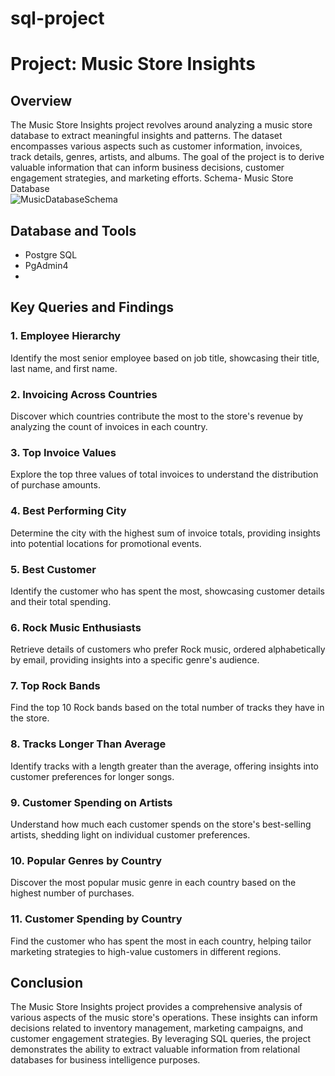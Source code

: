 # sql-project
# Project: Music Store Insights

## Overview

The Music Store Insights project revolves around analyzing a music store database to extract meaningful insights and patterns. The dataset encompasses various aspects such as customer information, invoices, track details, genres, artists, and albums. The goal of the project is to derive valuable information that can inform business decisions, customer engagement strategies, and marketing efforts.
Schema- Music Store Database  
![MusicDatabaseSchema](https://user-images.githubusercontent.com/112153548/213707717-bfc9f479-52d9-407b-99e1-e94db7ae10a3.png)


## Database and Tools
* Postgre SQL
* PgAdmin4
* 
## Key Queries and Findings

### 1. Employee Hierarchy

Identify the most senior employee based on job title, showcasing their title, last name, and first name.

### 2. Invoicing Across Countries

Discover which countries contribute the most to the store's revenue by analyzing the count of invoices in each country.

### 3. Top Invoice Values

Explore the top three values of total invoices to understand the distribution of purchase amounts.

### 4. Best Performing City

Determine the city with the highest sum of invoice totals, providing insights into potential locations for promotional events.

### 5. Best Customer

Identify the customer who has spent the most, showcasing customer details and their total spending.

### 6. Rock Music Enthusiasts

Retrieve details of customers who prefer Rock music, ordered alphabetically by email, providing insights into a specific genre's audience.

### 7. Top Rock Bands

Find the top 10 Rock bands based on the total number of tracks they have in the store.

### 8. Tracks Longer Than Average

Identify tracks with a length greater than the average, offering insights into customer preferences for longer songs.

### 9. Customer Spending on Artists

Understand how much each customer spends on the store's best-selling artists, shedding light on individual customer preferences.

### 10. Popular Genres by Country

Discover the most popular music genre in each country based on the highest number of purchases.

### 11. Customer Spending by Country

Find the customer who has spent the most in each country, helping tailor marketing strategies to high-value customers in different regions.

## Conclusion

The Music Store Insights project provides a comprehensive analysis of various aspects of the music store's operations. These insights can inform decisions related to inventory management, marketing campaigns, and customer engagement strategies. By leveraging SQL queries, the project demonstrates the ability to extract valuable information from relational databases for business intelligence purposes.






